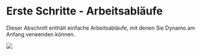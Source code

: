 # Erste Schritte - Arbeitsabläufe

Dieser Abschnitt enthält einfache Arbeitsabläufe, mit denen Sie Dynamo am Anfang verwenden können.&#x20;

![](../images/10-1/sampleWorkflows.gif)
